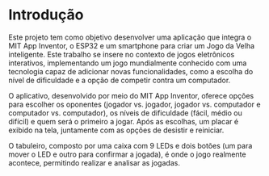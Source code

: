 <!-- LTeX: language=pt-BR -->

# Introdução

Este projeto tem como objetivo desenvolver uma aplicação que integra o MIT App
Inventor, o ESP32 e um smartphone para criar um Jogo da Velha inteligente. Este
trabalho se insere no contexto de jogos eletrônicos interativos, implementando
um jogo mundialmente conhecido com uma tecnologia capaz de adicionar novas
funcionalidades, como a escolha do nível de dificuldade e a opção de competir
contra um computador.

O aplicativo, desenvolvido por meio do MIT App Inventor, oferece opções para
escolher os oponentes (jogador vs. jogador, jogador vs. computador e computador
vs. computador), os níveis de dificuldade (fácil, médio ou difícil) e quem será
o primeiro a jogar. Após as escolhas, um placar é exibido na tela, juntamente
com as opções de desistir e reiniciar.

O tabuleiro, composto por uma caixa com 9 LEDs e dois botões (um para mover o
LED e outro para confirmar a jogada), é onde o jogo realmente acontece,
permitindo realizar e analisar as jogadas.

<!--
Texto descritivo com a visão geral do projeto abordado. Inclui o contexto, o problema, os objetivos, a justificativa e o público-alvo do projeto.

## Problema

Nesse momento você deve apresentar o problema que o seu projeto deve  resolver. Descreva também o contexto em que essa aplicação será usada, se  houver: empresa, tecnologias, etc. 

## Objetivos

Aqui você deve descrever os objetivos do trabalho indicando que o objetivo geral é desenvolver um projeto para solucionar o problema apresentado acima. 

Apresente também alguns (pelo menos 2) objetivos específicos dependendo de onde você vai querer concentrar a sua prática investigativa, ou como você vai aprofundar no seu trabalho.
 
## Público-Alvo

Descreva quem serão as pessoas que usarão o projeto. A ideia é, dentro do possível, conhecer um pouco mais sobre o perfil dos usuários: conhecimentos prévios, relação com a tecnologia, etc.
-->
